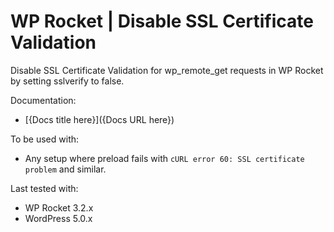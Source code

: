 # WP Rocket | Disable SSL Certificate Validation

Disable SSL Certificate Validation for wp_remote_get requests in WP Rocket by setting sslverify to false. 

Documentation:
* [{Docs title here}]({Docs URL here})

To be used with:
* Any setup where preload fails with `cURL error 60: SSL certificate problem` and similar. 

Last tested with:
* WP Rocket 3.2.x
* WordPress 5.0.x
